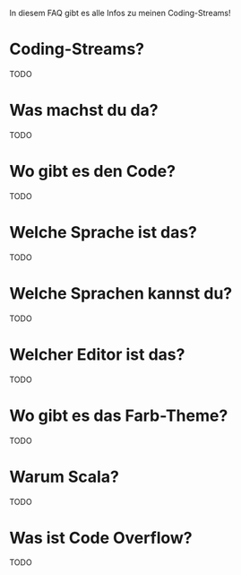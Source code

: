 In diesem FAQ gibt es alle Infos zu meinen Coding-Streams!

# Coding-Streams?
TODO

# Was machst du da?
TODO

# Wo gibt es den Code?
TODO

# Welche Sprache ist das?
TODO

# Welche Sprachen kannst du?
TODO

# Welcher Editor ist das?
TODO

# Wo gibt es das Farb-Theme?
TODO

# Warum Scala?
TODO

# Was ist Code Overflow?
TODO
